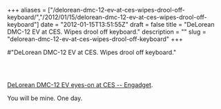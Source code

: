 +++
aliases = ["/delorean-dmc-12-ev-at-ces-wipes-drool-off-keyboard/","/2012/01/15/delorean-dmc-12-ev-at-ces-wipes-drool-off-keyboard"]
date = "2012-01-15T13:51:55Z"
draft = false
title = "DeLorean DMC-12 EV at CES. Wipes drool off keyboard."
description = ""
slug = "delorean-dmc-12-ev-at-ces-wipes-drool-off-keyboard"
+++

#"DeLorean DMC-12 EV at CES. Wipes drool off keyboard."

&nbsp;
<p style="text-align: center;"><a href="http://www.engadget.com/2012/01/14/delorean-dmc-12-ev-eyes-on-at-ces/?utm_source=twitterfeed&amp;utm_medium=twitter"><img src='https://s3-eu-west-1.amazonaws.com/conoroneill.net/wp-content/uploads/2012/01/dsc0096-1326502123.jpg' alt='' /></a></p>
<a href="http://www.engadget.com/2012/01/14/delorean-dmc-12-ev-eyes-on-at-ces/?utm_source=twitterfeed&amp;utm_medium=twitter">DeLorean DMC-12 EV eyes-on at CES -- Engadget</a>.

You will be mine. One day.

&nbsp;